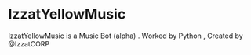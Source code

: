 # IzzatYellowMusic
IzzatYellowMusic is a Music Bot (alpha) . Worked by Python , Created by @IzzatCORP
